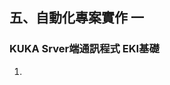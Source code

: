 ## 五、自動化專案實作 一
### KUKA Srver端通訊程式 EKI基礎
1.
<!--stackedit_data:
eyJoaXN0b3J5IjpbODIzODg4MTAyLDE3NDY2NDAxNjMsMTc0OT
Y2NzEwNywxODExMTY1NTkyXX0=
-->